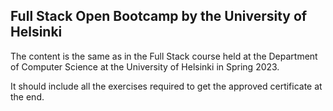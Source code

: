 ## Full Stack Open Bootcamp by the University of Helsinki

The content is the same as in the Full Stack course held at the Department of Computer Science at the University of Helsinki in Spring 2023.

It should include all the exercises required to get the approved certificate at the end.
